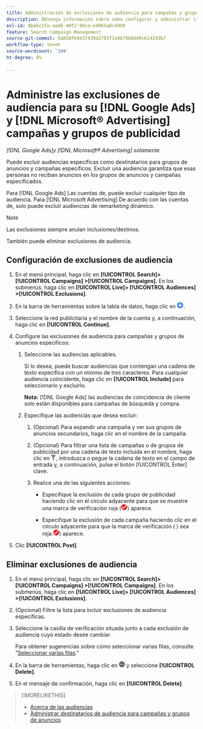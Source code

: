 ```yaml
---
title: Administración de exclusiones de audiencia para campañas y grupos de anuncios
description: Obtenga información sobre cómo configurar y administrar las exclusiones de audiencia para su [!DNL Google Ads] y [!DNL Microsoft® Advertising] campañas y grupos de publicidad.
exl-id: 8bebc1fe-aad8-40f2-9dca-e4065a0c4990
feature: Search Campaign Management
source-git-commit: 0a858fb9437439d2755f1a9679b0849c614293b7
workflow-type: tm+mt
source-wordcount: '349'
ht-degree: 0%

---
```


# Administre las exclusiones de audiencia para su [!DNL Google Ads] y [!DNL Microsoft® Advertising] campañas y grupos de publicidad

*[!DNL Google Ads]y [!DNL Microsoft® Advertising] solamente*

Puede excluir audiencias específicas como destinatarios para grupos de anuncios y campañas específicos. Excluir una audiencia garantiza que esas personas no reciban anuncios en los grupos de anuncios y campañas especificados.

Para [!DNL Google Ads] Las cuentas de, puede excluir cualquier tipo de audiencia. Para [!DNL Microsoft Advertising] De acuerdo con las cuentas de, solo puede excluir audiencias de remarketing dinámico.

>[!NOTE]
>
>Las exclusiones siempre anulan inclusiones/destinos.

También puede eliminar exclusiones de audiencia.

## Configuración de exclusiones de audiencia

1. En el menú principal, haga clic en **[!UICONTROL Search]> [!UICONTROL Campaigns] >[!UICONTROL Campaigns]**. En los submenús, haga clic en **[!UICONTROL Live]> [!UICONTROL Audiences] >[!UICONTROL Exclusions]**.

1. En la barra de herramientas sobre la tabla de datos, haga clic en ![Crear](/help/search-social-commerce/assets/add.png "Crear").

1. Seleccione la red publicitaria y el nombre de la cuenta y, a continuación, haga clic en **[!UICONTROL Continue]**.

1. Configure las exclusiones de audiencia para campañas y grupos de anuncios específicos:

   1. Seleccione las audiencias aplicables.

      Si lo desea, puede buscar audiencias que contengan una cadena de texto específica con un mínimo de tres caracteres. Para cualquier audiencia coincidente, haga clic en **[!UICONTROL Include]** para seleccionarlo y excluirlo.

      **Nota:** [!DNL Google Ads] las audiencias de coincidencia de cliente solo están disponibles para campañas de búsqueda y compra.

   1. Especifique las audiencias que desea excluir:

      1. (Opcional) Para expandir una campaña y ver sus grupos de anuncios secundarios, haga clic en el nombre de la campaña.

      1. (Opcional) Para filtrar una lista de campañas o de grupos de publicidad por una cadena de texto incluida en el nombre, haga clic en ![Filtrar](/help/search-social-commerce/assets/filter.png "Filtrar"), introduzca o pegue la cadena de texto en el campo de entrada y, a continuación, pulse el botón [!UICONTROL Enter] clave.

      1. Realice una de las siguientes acciones:

         * Especifique la exclusión de cada grupo de publicidad haciendo clic en el círculo adyacente para que se muestre una marca de verificación roja (![Excluir](/help/search-social-commerce/assets/exclude.png "Excluir")) aparece.

         * Especifique la exclusión de cada campaña haciendo clic en el círculo adyacente para que la marca de verificación ( ) sea roja.![Excluir](/help/search-social-commerce/assets/exclude.png "Excluir")) aparece.

1. Clic **[!UICONTROL Post]**.

## Eliminar exclusiones de audiencia

1. En el menú principal, haga clic en **[!UICONTROL Search]> [!UICONTROL Campaigns] >[!UICONTROL Campaigns]**. En los submenús, haga clic en **[!UICONTROL Live]> [!UICONTROL Audiences] >[!UICONTROL Exclusions]**.

1. (Opcional) Filtre la lista para incluir exclusiones de audiencia específicas.

1. Seleccione la casilla de verificación situada junto a cada exclusión de audiencia cuyo estado desee cambiar.

   Para obtener sugerencias sobre cómo seleccionar varias filas, consulte &quot;[Seleccionar varias filas](/help/search-social-commerce/common-tasks/navigation-editing-selection/multiple-rows-select.md).&quot;

1. En la barra de herramientas, haga clic en ![Más acciones](/help/search-social-commerce/assets/more.png "Más acciones") y seleccione **[!UICONTROL Delete]**.

1. En el mensaje de confirmación, haga clic en **[!UICONTROL Delete]**.

>[!MORELIKETHIS]
>
>* [Acerca de las audiencias](audience-about.md)
>* [Administrar destinatarios de audiencia para campañas y grupos de anuncios](/help/search-social-commerce/campaign-management/campaigns/audience-targets-manage.md)
